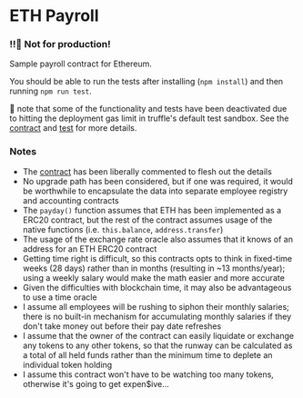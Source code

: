 ETH Payroll
===========

### :bangbang::rotating_light: Not for production!

Sample payroll contract for Ethereum.

You should be able to run the tests after installing (`npm install`) and then running `npm
run test`.

:rotating_light: note that some of the functionality and tests have been deactivated due to hitting
the deployment gas limit in truffle's default test sandbox. See the [contract](./contracts/Payroll.sol)
and [test](./test/Payroll.js) for more details.

### Notes

- The [contract](./contracts/Payroll.sol) has been liberally commented to flesh out the details
- No upgrade path has been considered, but if one was required, it would be worthwhile to
  encapsulate the data into separate employee registry and accounting contracts
- The `payday()` function assumes that ETH has been implemented as a ERC20 contract, but the rest of
  the contract assumes usage of the native functions (i.e. `this.balance`, `address.transfer`)
- The usage of the exchange rate oracle also assumes that it knows of an address for an ETH ERC20
  contract
- Getting time right is difficult, so this contracts opts to think in fixed-time weeks (28 days)
  rather than in months (resulting in ~13 months/year); using a weekly salary would make the math
  easier and more accurate
- Given the difficulties with blockchain time, it may also be advantageous to use a time oracle
- I assume all employees will be rushing to siphon their monthly salaries; there is no built-in
  mechanism for accumulating monthly salaries if they don't take money out before their pay date
  refreshes
- I assume that the owner of the contract can easily liquidate or exchange any tokens to any
  other tokens, so that the runway can be calculated as a total of all held funds rather than
  the minimum time to deplete an individual token holding
- I assume this contract won't have to be watching too many tokens, otherwise it's going to get
  expen$ive...
